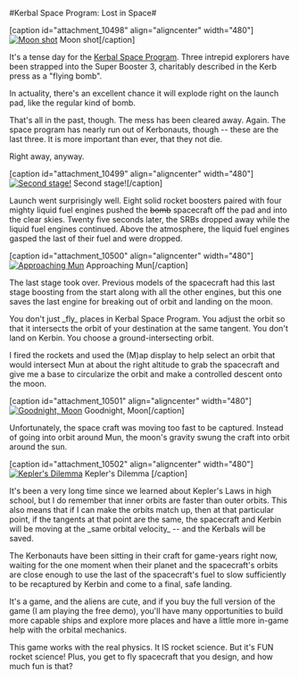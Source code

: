 #Kerbal Space Program: Lost in Space#

[caption id="attachment\_10498" align="aligncenter" width="480"][![](http://westkarana.com/wp-content/uploads/2012/12/KSP-2012-12-06-23-46-17-22-480x300.jpg "Moon shot")](http://westkarana.com/wp-content/uploads/2012/12/KSP-2012-12-06-23-46-17-22.jpg) Moon shot[/caption]

It's a tense day for the [Kerbal Space Program](http://kerbalspaceprogram.com/). Three intrepid explorers have been strapped into the Super Booster 3, charitably described in the Kerb press as a "flying bomb".

In actuality, there's an excellent chance it will explode right on the launch pad, like the regular kind of bomb. 

That's all in the past, though. The mess has been cleared away. Again. The space program has nearly run out of Kerbonauts, though -- these are the last three. It is more important than ever, that they not die.

Right away, anyway.

[caption id="attachment\_10499" align="aligncenter" width="480"][![](http://westkarana.com/wp-content/uploads/2012/12/KSP-2012-12-07-12-19-01-06-480x300.jpg "Second stage!")](http://westkarana.com/wp-content/uploads/2012/12/KSP-2012-12-07-12-19-01-06.jpg) Second stage![/caption]

Launch went surprisingly well. Eight solid rocket boosters paired with four mighty liquid fuel engines pushed the ~~bomb~~ spacecraft off the pad and into the clear skies. Twenty five seconds later, the SRBs dropped away while the liquid fuel engines continued. Above the atmosphere, the liquid fuel engines gasped the last of their fuel and were dropped.

[caption id="attachment\_10500" align="aligncenter" width="480"][![](http://westkarana.com/wp-content/uploads/2012/12/KSP-2012-12-07-12-36-10-87-480x300.jpg "Approaching Mun")](http://westkarana.com/wp-content/uploads/2012/12/KSP-2012-12-07-12-36-10-87.jpg) Approaching Mun[/caption]

The last stage took over. Previous models of the spacecraft had this last stage boosting from the start along with all the other engines, but this one saves the last engine for breaking out of orbit and landing on the moon.

You don't just \_fly\_ places in Kerbal Space Program. You adjust the orbit so that it intersects the orbit of your destination at the same tangent. You don't land on Kerbin. You choose a ground-intersecting orbit.

I fired the rockets and used the (M)ap display to help select an orbit that would intersect Mun at about the right altitude to grab the spacecraft and give me a base to circularize the orbit and make a controlled descent onto the moon.

[caption id="attachment\_10501" align="aligncenter" width="480"][![](http://westkarana.com/wp-content/uploads/2012/12/KSP-2012-12-07-12-36-17-17-480x300.jpg "Goodnight, Moon")](http://westkarana.com/wp-content/uploads/2012/12/KSP-2012-12-07-12-36-17-17.jpg) Goodnight, Moon[/caption]

Unfortunately, the space craft was moving too fast to be captured. Instead of going into orbit around Mun, the moon's gravity swung the craft into orbit around the sun.

[caption id="attachment\_10502" align="aligncenter" width="480"][![](http://westkarana.com/wp-content/uploads/2012/12/KSP-2012-12-07-12-53-45-81-480x300.jpg "Kepler's Dilemma ")](http://westkarana.com/wp-content/uploads/2012/12/KSP-2012-12-07-12-53-45-81.jpg) Kepler's Dilemma [/caption]

It's been a very long time since we learned about Kepler's Laws in high school, but I do remember that inner orbits are faster than outer orbits. This also means that if I can make the orbits match up, then at that particular point, if the tangents at that point are the same, the spacecraft and Kerbin will be moving at the \_same orbital velocity\_ -- and the Kerbals will be saved.

The Kerbonauts have been sitting in their craft for game-years right now, waiting for the one moment when their planet and the spacecraft's orbits are close enough to use the last of the spacecraft's fuel to slow sufficiently to be recaptured by Kerbin and come to a final, safe landing.

It's a game, and the aliens are cute, and if you buy the full version of the game (I am playing the free demo), you'll have many opportunities to build more capable ships and explore more places and have a little more in-game help with the orbital mechanics.

This game works with the real physics. It IS rocket science. But it's FUN rocket science! Plus, you get to fly spacecraft that you design, and how much fun is that?
